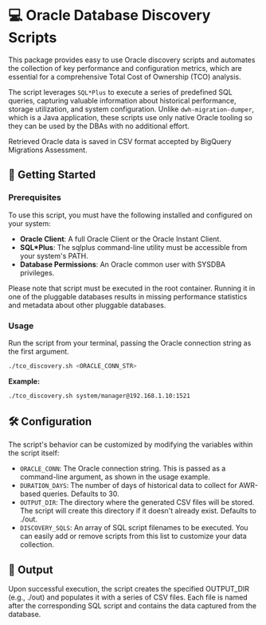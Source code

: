 # 💻 Oracle Database Discovery Scripts

This package provides easy to use Oracle discovery scripts and automates the collection of key performance and configuration metrics, which are essential for a comprehensive Total Cost of Ownership (TCO) analysis.  

The script leverages `SQL*Plus` to execute a series of predefined SQL queries, capturing valuable information about historical performance, storage utilization, and system configuration. Unlike `dwh-migration-dumper`, which is a Java application, these scripts use only native Oracle tooling so they can be used by the DBAs with no additional effort.

Retrieved Oracle data is saved in CSV format accepted by BigQuery Migrations Assessment.

## 🚀 Getting Started

### Prerequisites

To use this script, you must have the following installed and configured on your system:

- **Oracle Client**: A full Oracle Client or the Oracle Instant Client.
- **SQL*Plus**: The sqlplus command-line utility must be accessible from your system's PATH.
- **Database Permissions**: An Oracle common user with SYSDBA privileges.

Please note that script must be executed in the root container. Running it in one of the pluggable databases results in missing performance statistics and metadata about other pluggable databases.

### Usage

Run the script from your terminal, passing the Oracle connection string as the first argument.

```bash
./tco_discovery.sh <ORACLE_CONN_STR>
```

**Example:**

```bash
./tco_discovery.sh system/manager@192.168.1.10:1521
```

## 🛠️ Configuration

The script's behavior can be customized by modifying the variables within the script itself:

- `ORACLE_CONN`: The Oracle connection string. This is passed as a command-line argument, as shown in the usage example.
- `DURATION_DAYS`: The number of days of historical data to collect for AWR-based queries. Defaults to 30.
- `OUTPUT_DIR`: The directory where the generated CSV files will be stored. The script will create this directory if it doesn't already exist. Defaults to ./out.
- `DISCOVERY_SQLS`: An array of SQL script filenames to be executed. You can easily add or remove scripts from this list to customize your data collection.

## 📂 Output

Upon successful execution, the script creates the specified OUTPUT_DIR (e.g., ./out) and populates it with a series of CSV files. Each file is named after the corresponding SQL script and contains the data captured from the database.
